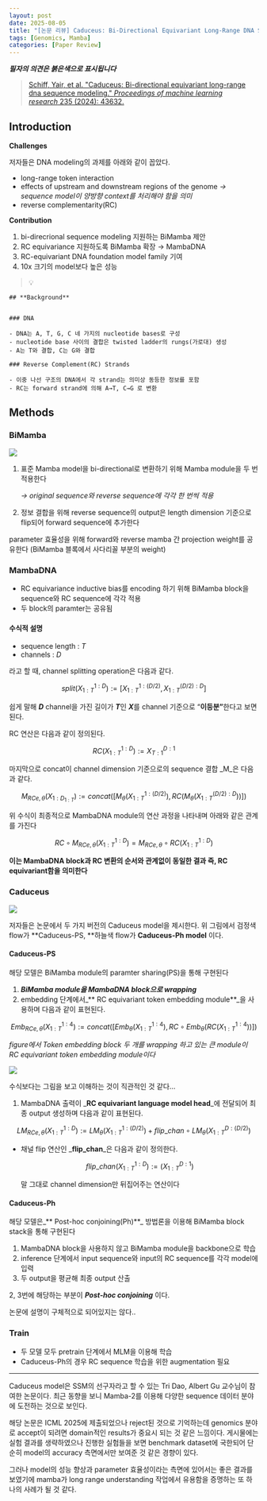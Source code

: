 ```yaml
---
layout: post
date: 2025-08-05
title: "[논문 리뷰] Caduceus: Bi-Directional Equivariant Long-Range DNA Sequence Modeling"
tags: [Genomics, Mamba]
categories: [Paper Review]
---
```


<span class="notion-red">_**필자의 의견은 붉은색으로 표시됩니다**_</span>


> [Schiff, Yair, et al. "Caduceus: Bi-directional equivariant long-range dna sequence modeling." ](https://pmc.ncbi.nlm.nih.gov/articles/PMC12189541/)[_Proceedings of machine learning research_](https://pmc.ncbi.nlm.nih.gov/articles/PMC12189541/)[ 235 (2024): 43632.](https://pmc.ncbi.nlm.nih.gov/articles/PMC12189541/)



## Introduction


**Challenges**


저자들은 DNA modeling의 과제를 아래와 같이 꼽았다.

- long-range token interaction
- effects of upstream and downstream regions of the genome 
_→ sequence model이 양방향 context를 처리해야 함을 의미_
- reverse complementarity(RC)

**Contribution**

1. bi-direcrional sequence modeling 지원하는 BiMamba 제안
1. RC equivariance 지원하도록 BiMamba 확장 → MambaDNA
1. RC-equivariant DNA foundation model family 기여
1. 10x 크기의 model보다 높은 성능

> 💡 


	## **Background**


	### DNA

	- DNA는 A, T, G, C 네 가지의 nucleotide bases로 구성
	- nucleotide base 사이의 결합은 twisted ladder의 rungs(가로대) 생성
	- A는 T와 결합, C는 G와 결합

	### Reverse Complement(RC) Strands

	- 이중 나선 구조의 DNA에서 각 strand는 의미상 동등한 정보를 포함
	- RC는 forward strand에 의해 A→T, C→G 로 변환


## Methods



### BiMamba


![](https://prod-files-secure.s3.us-west-2.amazonaws.com/542b861c-36a8-4051-84e5-8804b6728dba/2c247d59-7815-4980-99f0-8f0d21f445a7/image.png?X-Amz-Algorithm=AWS4-HMAC-SHA256&X-Amz-Content-Sha256=UNSIGNED-PAYLOAD&X-Amz-Credential=ASIAZI2LB466Q4XHE6SJ%2F20250912%2Fus-west-2%2Fs3%2Faws4_request&X-Amz-Date=20250912T050108Z&X-Amz-Expires=3600&X-Amz-Security-Token=IQoJb3JpZ2luX2VjEK3%2F%2F%2F%2F%2F%2F%2F%2F%2F%2FwEaCXVzLXdlc3QtMiJGMEQCIFxWzhAaCqbv%2Bk7Azur71lKPedSnfoldMnHseFOpccclAiA8l4rIV6%2FHpvTGYVHgsgVTQnp1543t%2B%2B5hgSYnzVBMQyr%2FAwglEAAaDDYzNzQyMzE4MzgwNSIM8n0TdnYXTuGCx6%2FoKtwDEFIxhHVWEghpetCpd6mKmxP%2BSbX0l%2FcjtlgRDwMGAMJ3dzggcHw68q4oVPp7vkoYQRtfl7bjZOk%2FR2NekF%2FS%2BlNDsKnecz68sU7mSExAz5ezCbmwHW15zyXIeisJrVt9VsoiDmsChwaiU9c33wVB4bhSE0JKYCSFP06%2FUcKNfDmndfX1YQ75iRZtEpS4tKqfMChyI04HZULukPTILQzWsaohAN0HmSYC9TZGR1%2Fgrinb54PdeON634yYhs80Gbpe0qe64C5fou3KgOro8KQumznvMpLTtLiUuXb1kEUNM9lMG8n0NFCgkNnGNYf2s02KwB5lXpRY7O8fVarBCt%2FzRZYP66i4R2QaDbmfeDZQYPM5fpKfqR%2Bf7qjlOAPb7ki3Zw1XpsxVvBYkmU3IJ4E%2BxnVnYPYnI0Oz8561DIBH0OgIJ5MAZrL7hXI9k711vviMkEXoFBLIf9mchLeT2vtdHOUH1%2B0AVXh8jMsBxSPOKG9YEhSQ4ag5GKlZ4jLqiLcheH8mKnrytyfBccHRaZzgIvvyv3DjStJMEU6mJ8HnKC9sw1IP4eyKJ7f%2BJW72ZZEFj4Ah%2BERSnrwlhwzEFcr7BXOmvfFI76E7Ky3ySEUutONN3CnVPau2qF6jvVswvcCOxgY6pgEPeJW66XpDYFPtSDrgCLHg4P3jtg479MWAgsDmAoRT8dQewsyA4kIKstDq79zlMW4ECjNidDr0%2BhXLebiU0Ix1KVYX615wI8b6%2FR%2BGJ%2FKESoabUhxMgtuuxggK2Ut1uCDfvUIhOax8UyPQcYeBtq8y0Z5wI5qIwitg%2BkC0ltT%2Fsqb7RhC9mhrLR4a8Op49hHe2hFyy601Aazol2lSwFGWPh%2BT9P6K5&X-Amz-Signature=0d5f926f1f3946e622210958cecd1a639d6c7318146db9b675317915dac7a817&X-Amz-SignedHeaders=host&x-amz-checksum-mode=ENABLED&x-id=GetObject)

1. 표준 Mamba model을 bi-directional로 변환하기 위해 Mamba module을 두 번 적용한다

	_→ original sequence와 reverse sequence에 각각 한 번씩 적용_

1. 정보 결합을 위해 reverse sequence의 output은 length dimension 기준으로 flip되어 forward sequence에 추가한다

parameter 효율성을 위해 forward와 reverse mamba 간 projection weight를 공유한다 (BiMamba 블록에서 사다리꼴 부분의 weight)



### MambaDNA

- RC equivariance inductive bias를 encoding 하기 위해 BiMamba block을 sequence와 RC sequence에 각각 적용
- 두 block의 paramter는 공유됨


#### 수식적 설명

- sequence length : _T_
- channels : _D_

라고 할 때,  channel splitting operation은 다음과 같다.


$$
split(X^{1:D}_{1:T}):=[X^{1:(D/2)}_{1:T},X^{(D/2):D}_{1:T}]
$$


<span class="notion-red">쉽게 말해 </span><span class="notion-red">_**D**_</span><span class="notion-red"> channel을 가진 길이가 </span><span class="notion-red">_**T**_</span><span class="notion-red">인 </span><span class="notion-red">_**X**_</span><span class="notion-red">를 channel 기준으로 “</span><span class="notion-red">**이등분”**</span><span class="notion-red">한다고 보면 된다.</span>


RC 연산은 다음과 같이 정의된다.


$$
RC(X^{1:D}_{1:T}):=X^{D:1}_{T:1}
$$


마지막으로 concat이 channel dimension 기준으로의 sequence 결합 _M_은 다음과 같다.


$$
M_{RCe,\theta}(X_{1:D_{1:T}}):=concat([M_{\theta}(X^{1:(D/2)}_{1:T}),RC(M_{\theta}(X^{(D/2):D}_{1:T}))])
$$


위 수식이 최종적으로 MambaDNA module의 연산 과정을 나타내며 아래와 같은 관계를 가진다


$$
RC\circ M_{RCe,\theta}(X^{1:D}_{1:T}) = M_{RCe,\theta} \circ RC(X^{1:D}_{1:T})
$$


**이는 MambaDNA block과 RC 변환의 순서와 관계없이 동일한 결과 즉, RC equivariant함을 의미한다**



### Caduceus


![](https://prod-files-secure.s3.us-west-2.amazonaws.com/542b861c-36a8-4051-84e5-8804b6728dba/f94a60d7-8145-473b-aef9-7c68d3ec604a/image.png?X-Amz-Algorithm=AWS4-HMAC-SHA256&X-Amz-Content-Sha256=UNSIGNED-PAYLOAD&X-Amz-Credential=ASIAZI2LB466Q4XHE6SJ%2F20250912%2Fus-west-2%2Fs3%2Faws4_request&X-Amz-Date=20250912T050108Z&X-Amz-Expires=3600&X-Amz-Security-Token=IQoJb3JpZ2luX2VjEK3%2F%2F%2F%2F%2F%2F%2F%2F%2F%2FwEaCXVzLXdlc3QtMiJGMEQCIFxWzhAaCqbv%2Bk7Azur71lKPedSnfoldMnHseFOpccclAiA8l4rIV6%2FHpvTGYVHgsgVTQnp1543t%2B%2B5hgSYnzVBMQyr%2FAwglEAAaDDYzNzQyMzE4MzgwNSIM8n0TdnYXTuGCx6%2FoKtwDEFIxhHVWEghpetCpd6mKmxP%2BSbX0l%2FcjtlgRDwMGAMJ3dzggcHw68q4oVPp7vkoYQRtfl7bjZOk%2FR2NekF%2FS%2BlNDsKnecz68sU7mSExAz5ezCbmwHW15zyXIeisJrVt9VsoiDmsChwaiU9c33wVB4bhSE0JKYCSFP06%2FUcKNfDmndfX1YQ75iRZtEpS4tKqfMChyI04HZULukPTILQzWsaohAN0HmSYC9TZGR1%2Fgrinb54PdeON634yYhs80Gbpe0qe64C5fou3KgOro8KQumznvMpLTtLiUuXb1kEUNM9lMG8n0NFCgkNnGNYf2s02KwB5lXpRY7O8fVarBCt%2FzRZYP66i4R2QaDbmfeDZQYPM5fpKfqR%2Bf7qjlOAPb7ki3Zw1XpsxVvBYkmU3IJ4E%2BxnVnYPYnI0Oz8561DIBH0OgIJ5MAZrL7hXI9k711vviMkEXoFBLIf9mchLeT2vtdHOUH1%2B0AVXh8jMsBxSPOKG9YEhSQ4ag5GKlZ4jLqiLcheH8mKnrytyfBccHRaZzgIvvyv3DjStJMEU6mJ8HnKC9sw1IP4eyKJ7f%2BJW72ZZEFj4Ah%2BERSnrwlhwzEFcr7BXOmvfFI76E7Ky3ySEUutONN3CnVPau2qF6jvVswvcCOxgY6pgEPeJW66XpDYFPtSDrgCLHg4P3jtg479MWAgsDmAoRT8dQewsyA4kIKstDq79zlMW4ECjNidDr0%2BhXLebiU0Ix1KVYX615wI8b6%2FR%2BGJ%2FKESoabUhxMgtuuxggK2Ut1uCDfvUIhOax8UyPQcYeBtq8y0Z5wI5qIwitg%2BkC0ltT%2Fsqb7RhC9mhrLR4a8Op49hHe2hFyy601Aazol2lSwFGWPh%2BT9P6K5&X-Amz-Signature=881baa1960cf3cab7677a2ca98a544f8e0978a0785d22f7ce7d95795d2098933&X-Amz-SignedHeaders=host&x-amz-checksum-mode=ENABLED&x-id=GetObject)


저자들은 논문에서 두 가지 버전의 Caduceus model을 제시한다. 위 그림에서 검정색 flow가 **Caduceus-PS, **하늘색 flow가 **Caduceus-Ph model** 이다.



#### Caduceus-PS


해당 모델은 BiMamba module의 paramter sharing(PS)을 통해 구현된다

1. _**BiMamba module을 MambaDNA block으로 wrapping**_
1. embedding 단계에서_** RC equivariant token embedding module**_을 사용하며 다음과 같이 표현된다.

$$
Emb_{RCe,\theta}(X^{1:4}_{1:T}):=concat([Emb_{\theta}(X^{1:4}_{1:T}),RC \circ Emb_{\theta}(RC(X^{1:4}_{1:T}))])
$$


_figure에서 Token embedding block 두 개를 wrapping 하고 있는 큰 module이 RC equivariant token embedding module이다_


![](https://prod-files-secure.s3.us-west-2.amazonaws.com/542b861c-36a8-4051-84e5-8804b6728dba/b175e4da-71eb-4e91-8c23-a06dabe673c9/image.png?X-Amz-Algorithm=AWS4-HMAC-SHA256&X-Amz-Content-Sha256=UNSIGNED-PAYLOAD&X-Amz-Credential=ASIAZI2LB466Q4XHE6SJ%2F20250912%2Fus-west-2%2Fs3%2Faws4_request&X-Amz-Date=20250912T050108Z&X-Amz-Expires=3600&X-Amz-Security-Token=IQoJb3JpZ2luX2VjEK3%2F%2F%2F%2F%2F%2F%2F%2F%2F%2FwEaCXVzLXdlc3QtMiJGMEQCIFxWzhAaCqbv%2Bk7Azur71lKPedSnfoldMnHseFOpccclAiA8l4rIV6%2FHpvTGYVHgsgVTQnp1543t%2B%2B5hgSYnzVBMQyr%2FAwglEAAaDDYzNzQyMzE4MzgwNSIM8n0TdnYXTuGCx6%2FoKtwDEFIxhHVWEghpetCpd6mKmxP%2BSbX0l%2FcjtlgRDwMGAMJ3dzggcHw68q4oVPp7vkoYQRtfl7bjZOk%2FR2NekF%2FS%2BlNDsKnecz68sU7mSExAz5ezCbmwHW15zyXIeisJrVt9VsoiDmsChwaiU9c33wVB4bhSE0JKYCSFP06%2FUcKNfDmndfX1YQ75iRZtEpS4tKqfMChyI04HZULukPTILQzWsaohAN0HmSYC9TZGR1%2Fgrinb54PdeON634yYhs80Gbpe0qe64C5fou3KgOro8KQumznvMpLTtLiUuXb1kEUNM9lMG8n0NFCgkNnGNYf2s02KwB5lXpRY7O8fVarBCt%2FzRZYP66i4R2QaDbmfeDZQYPM5fpKfqR%2Bf7qjlOAPb7ki3Zw1XpsxVvBYkmU3IJ4E%2BxnVnYPYnI0Oz8561DIBH0OgIJ5MAZrL7hXI9k711vviMkEXoFBLIf9mchLeT2vtdHOUH1%2B0AVXh8jMsBxSPOKG9YEhSQ4ag5GKlZ4jLqiLcheH8mKnrytyfBccHRaZzgIvvyv3DjStJMEU6mJ8HnKC9sw1IP4eyKJ7f%2BJW72ZZEFj4Ah%2BERSnrwlhwzEFcr7BXOmvfFI76E7Ky3ySEUutONN3CnVPau2qF6jvVswvcCOxgY6pgEPeJW66XpDYFPtSDrgCLHg4P3jtg479MWAgsDmAoRT8dQewsyA4kIKstDq79zlMW4ECjNidDr0%2BhXLebiU0Ix1KVYX615wI8b6%2FR%2BGJ%2FKESoabUhxMgtuuxggK2Ut1uCDfvUIhOax8UyPQcYeBtq8y0Z5wI5qIwitg%2BkC0ltT%2Fsqb7RhC9mhrLR4a8Op49hHe2hFyy601Aazol2lSwFGWPh%2BT9P6K5&X-Amz-Signature=27d82c475a3f2eb81e1c2d563f13e116ee69a9eab70f27b0f0ca51e5158d258f&X-Amz-SignedHeaders=host&x-amz-checksum-mode=ENABLED&x-id=GetObject)


<span class="notion-red">수식보다는 그림을 보고 이해하는 것이 직관적인 것 같다…</span>

1. MambaDNA 출력이 _**RC equivariant language model head**_에 전달되어 최종 output 생성하며 다음과 같이 표현된다.

$$
LM_{RCe,\theta}(X^{1:D}_{1:T}):= LM_{\theta}(X^{1:(D/2)}_{1:T})+flip\_chan\circ LM_{\theta}(X^{D:(D/2)}_{1:T})
$$

- 채널 flip 연산인 _**flip\_chan**_은 다음과 같이 정의한다.

	$$
	flip\_chan(X^{1:D}_{1:T}):=(X^{D:1}_{1:T})
	$$


	말 그대로 channel dimension만 뒤집어주는 연산이다



#### Caduceus-Ph


해당 모델은_** Post-hoc conjoining(Ph)**_ 방법론을 이용해 BiMamba block stack을 통해 구현된다

1. MambaDNA block을 사용하지 않고 BiMamba module을 backbone으로 학습
1. inference 단계에서 input sequence와 input의 RC sequence를 각각 model에 입력
1. 두 output을 평균해 최종 output 산출

2, 3번에 해당하는 부분이 _**Post-hoc conjoining**_ 이다.


<span class="notion-red">논문에 설명이 구체적으로 되어있지는 않다..</span>



### Train

- 두 모델 모두 pretrain 단계에서 MLM을 이용해 학습
- Caduceus-Ph의 경우 RC sequence 학습을 위한 augmentation 필요

---


<span class="notion-red">Caduceus model은 SSM의 선구자라고 할 수 있는 Tri Dao, Albert Gu 교수님이 참여한 논문이다. 최근 동향을 보니 Mamba-2를 이용해 다양한 sequence 데이터 분야에 도전하는 것으로 보인다.</span>


<span class="notion-red">해당 논문은 ICML 2025에 제출되었으나 reject된 것으로 기억하는데 genomics 분야로 accept이 되려면 domain적인 results가 중요시 되는 것 같은 느낌이다. 게시물에는 실험 결과를 생략하였으나 진행한 실험들을 보면 benchmark dataset에 국한되어 단순히 model의 accuracy 측면에서만 보여준 것 같은 경향이 있다.</span>


<span class="notion-red">그러나 model의 성능 향상과 parameter 효율성이라는 측면에 있어서는 좋은 결과를 보였기에 mamba가 long range understanding 작업에서 유용함을 증명하는 또 하나의 사례가 될 것 같다.</span>

